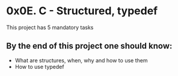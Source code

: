 # 0x0E. C - Structured, typedef
This project has 5 mandatory tasks

## By the end of this project one should know:
* What are structures, when, why and how to use them
* How to use typedef
